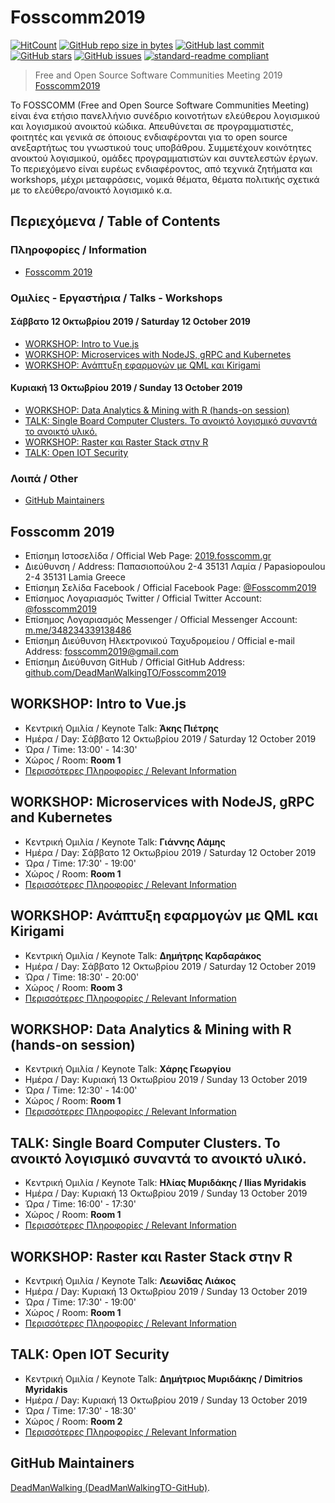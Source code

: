 # Fosscomm2019
[![HitCount](http://hits.dwyl.io/DeadManWalkingTO/Fosscomm2019.svg)](../../)
[![GitHub repo size in bytes](https://img.shields.io/github/repo-size/DeadManWalkingTO/Fosscomm2019.svg)](../../)
[![GitHub last commit](https://img.shields.io/github/last-commit/DeadManWalkingTO/Fosscomm2019.svg)](../../)
[![GitHub stars](https://img.shields.io/github/stars/DeadManWalkingTO/Fosscomm2019.svg)](../../stargazers)
[![GitHub issues](https://img.shields.io/github/issues/DeadManWalkingTO/Fosscomm2019.svg)](../../issues)
[![standard-readme compliant](https://img.shields.io/badge/readme%20style-standard-brightgreen.svg)](./README.md)

>Free and Open Source Software Communities Meeting 2019 [Fosscomm2019](https://2019.fosscomm.gr/)

Το FOSSCOMM (Free and Open Source Software Communities Meeting) είναι ένα ετήσιο πανελλήνιο συνέδριο κοινοτήτων ελεύθερου λογισμικού και λογισμικού ανοικτού κώδικα. Απευθύνεται σε προγραμματιστές, φοιτητές και γενικά σε όποιους ενδιαφέρονται για το open source ανεξαρτήτως του γνωστικού τους υποβάθρου. Συμμετέχουν κοινότητες ανοικτού λογισμικού, ομάδες προγραμματιστών και συντελεστών έργων. Το περιεχόμενο είναι ευρέως ενδιαφέροντος, από τεχνικά ζητήματα και workshops, μέχρι μεταφράσεις, νομικά θέματα, θέματα πολιτικής σχετικά με το ελεύθερο/ανοικτό λογισμικό κ.α.  

## Περιεχόμενα / Table of Contents
### Πληροφορίες / Information
- [Fosscomm 2019](#fosscomm-2019)
### Ομιλίες - Εργαστήρια / Talks - Workshops
#### Σάββατο 12 Οκτωβρίου 2019 / Saturday 12 October 2019
- [WORKSHOP: Intro to Vue.js](#workshop-intro-to-vuejs)
- [WORKSHOP: Microservices with NodeJS, gRPC and Kubernetes](#workshop-microservices-with-nodejs-grpc-and-kubernetes)
- [WORKSHOP: Ανάπτυξη εφαρμογών με QML και Kirigami](#workshop-ανάπτυξη-εφαρμογών-με-qml-και-kirigami)
#### Κυριακή 13 Οκτωβρίου 2019 / Sunday 13 October 2019
- [WORKSHOP: Data Analytics & Mining with R (hands-on session)](#workshop-data-analytics--mining-with-r-hands-on-session)
- [TALK: Single Board Computer Clusters. Το ανοικτό λογισμικό συναντά το ανοικτό υλικό.](#talk-single-board-computer-clusters-το-ανοικτό-λογισμικό-συναντά-το-ανοικτό-υλικό)
- [WORKSHOP: Raster και Raster Stack στην R](#workshop-raster-και-raster-stack-στην-r)
- [TALK: Open IOT Security](#talk-open-iot-security)
### Λοιπά / Other
- [GitHub Maintainers](#github-maintainers)

## Fosscomm 2019
- Επίσημη Iστοσελίδα / Official Web Page: [2019.fosscomm.gr](https://2019.fosscomm.gr/)
- Διεύθυνση / Address: Παπασιοπούλου 2-4 35131 Λαμία / Papasiopoulou 2-4 35131 Lamia Greece
- Επίσημη Σελίδα Facebook / Official Facebook Page: [@Fosscomm2019](https://www.facebook.com/Fosscomm-2019-348234339138486/)
- Επίσημος Λογαριασμός Twitter / Official Twitter Account: [@fosscomm2019](https://twitter.com/fosscomm2019)
- Επίσημος Λογαριασμός Messenger / Official Messenger Account: [m.me/348234339138486](https://m.me/348234339138486)
- Επίσημη Διεύθυνση Ηλεκτρονικού Ταχυδρομείου / Official e-mail Address: [fosscomm2019@gmail.com](mailto:fosscomm2019@gmail.com)
- Επίσημη Διεύθυνση GitHub / Official GitHub Address: [github.com/DeadManWalkingTO/Fosscomm2019](https://github.com/DeadManWalkingTO/Fosscomm2019)

## WORKSHOP: Intro to Vue.js
- Κεντρική Ομιλία / Keynote Talk: **Άκης Πιέτρης**
- Ημέρα / Day: Σάββατο 12 Οκτωβρίου 2019 / Saturday 12 October 2019
- Ώρα / Time: 13:00' - 14:30'
- Χώρος / Room:  **Room 1**
- [Περισσότερες Πληροφορίες / Relevant Information](./WORKSHOP%20Intro%20to%20Vue.js)

## WORKSHOP: Microservices with NodeJS, gRPC and Kubernetes
- Κεντρική Ομιλία / Keynote Talk: **Γιάννης Λάμης**
- Ημέρα / Day: Σάββατο 12 Οκτωβρίου 2019 / Saturday 12 October 2019
- Ώρα / Time: 17:30' - 19:00'
- Χώρος / Room:  **Room 1**
- [Περισσότερες Πληροφορίες / Relevant Information](./WORKSHOP%20Microservices%20with%20NodeJS,%20gRPC%20and%20Kubernetes)

## WORKSHOP: Ανάπτυξη εφαρμογών με QML και Kirigami
- Κεντρική Ομιλία / Keynote Talk: **Δημήτρης Καρδαράκος**
- Ημέρα / Day: Σάββατο 12 Οκτωβρίου 2019 / Saturday 12 October 2019
- Ώρα / Time: 18:30' - 20:00'
- Χώρος / Room:  **Room 3**
- [Περισσότερες Πληροφορίες / Relevant Information](./WORKSHOP%20Ανάπτυξη%20εφαρμογών%20με%20QML%20και%20Kirigami)

## WORKSHOP: Data Analytics & Mining with R (hands-on session)
- Κεντρική Ομιλία / Keynote Talk: **Χάρης Γεωργίου**
- Ημέρα / Day: Κυριακή 13 Οκτωβρίου 2019 / Sunday 13 October 2019
- Ώρα / Time: 12:30' - 14:00'
- Χώρος / Room:  **Room 1**
- [Περισσότερες Πληροφορίες / Relevant Information](./WORKSHOP%20Data%20Analytics%20%26%20Mining%20with%20R%20(hands-on%20session))

## TALK: Single Board Computer Clusters. Το ανοικτό λογισμικό συναντά το ανοικτό υλικό.
- Κεντρική Ομιλία / Keynote Talk: **Ηλίας Μυριδάκης / Ilias Myridakis**
- Ημέρα / Day: Κυριακή 13 Οκτωβρίου 2019 / Sunday 13 October 2019
- Ώρα / Time: 16:00' - 17:30'
- Χώρος / Room:  **Room 1**
- [Περισσότερες Πληροφορίες / Relevant Information](./TALK%20Single%20Board%20Computer%20Clusters.%20Το%20ανοικτό%20λογισμικό%20συναντά%20το%20ανοικτό%20υλικό.)

## WORKSHOP: Raster και Raster Stack στην R
- Κεντρική Ομιλία / Keynote Talk: **Λεωνίδας Λιάκος**
- Ημέρα / Day: Κυριακή 13 Οκτωβρίου 2019 / Sunday 13 October 2019
- Ώρα / Time: 17:30' - 19:00'
- Χώρος / Room:  **Room 1**
- [Περισσότερες Πληροφορίες / Relevant Information](https://github.com/kokkytos/rworkshop/tree/1e76b9ebe4424147ab51bb2022829d922f49c6af)

## TALK: Open IOT Security
- Κεντρική Ομιλία / Keynote Talk: **Δημήτριος Μυριδάκης / Dimitrios Myridakis**
- Ημέρα / Day: Κυριακή 13 Οκτωβρίου 2019 / Sunday 13 October 2019
- Ώρα / Time: 17:30' - 18:30'
- Χώρος / Room:  **Room 2**
- [Περισσότερες Πληροφορίες / Relevant Information](./TALK%20Open%20IOT%20Security)

## GitHub Maintainers
[DeadManWalking (DeadManWalkingTO-GitHub)](https://github.com/DeadManWalkingTO).

